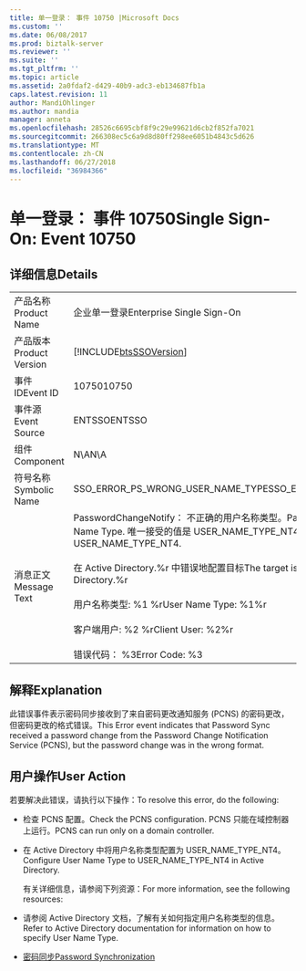 ```yaml
---
title: 单一登录： 事件 10750 |Microsoft Docs
ms.custom: ''
ms.date: 06/08/2017
ms.prod: biztalk-server
ms.reviewer: ''
ms.suite: ''
ms.tgt_pltfrm: ''
ms.topic: article
ms.assetid: 2a0fdaf2-d429-40b9-adc3-eb134687fb1a
caps.latest.revision: 11
author: MandiOhlinger
ms.author: mandia
manager: anneta
ms.openlocfilehash: 28526c6695cbf8f9c29e99621d6cb2f852fa7021
ms.sourcegitcommit: 266308ec5c6a9d8d80ff298ee6051b4843c5d626
ms.translationtype: MT
ms.contentlocale: zh-CN
ms.lasthandoff: 06/27/2018
ms.locfileid: "36984366"
---
```

# <a name="single-sign-on-event-10750"></a><span data-ttu-id="5fee4-102">单一登录： 事件 10750</span><span class="sxs-lookup"><span data-stu-id="5fee4-102">Single Sign-On: Event 10750</span></span>
## <a name="details"></a><span data-ttu-id="5fee4-103">详细信息</span><span class="sxs-lookup"><span data-stu-id="5fee4-103">Details</span></span>  

|                 |                                                                                                                                                                                                                                                                  |
|-----------------|------------------------------------------------------------------------------------------------------------------------------------------------------------------------------------------------------------------------------------------------------------------|
|  <span data-ttu-id="5fee4-104">产品名称</span><span class="sxs-lookup"><span data-stu-id="5fee4-104">Product Name</span></span>   |                                                                                                                    <span data-ttu-id="5fee4-105">企业单一登录</span><span class="sxs-lookup"><span data-stu-id="5fee4-105">Enterprise Single Sign-On</span></span>                                                                                                                     |
| <span data-ttu-id="5fee4-106">产品版本</span><span class="sxs-lookup"><span data-stu-id="5fee4-106">Product Version</span></span> |                                                                                                    [!INCLUDE[btsSSOVersion](../includes/btsssoversion-md.md)]                                                                                                    |
|    <span data-ttu-id="5fee4-107">事件 ID</span><span class="sxs-lookup"><span data-stu-id="5fee4-107">Event ID</span></span>     |                                                                                                                              <span data-ttu-id="5fee4-108">10750</span><span class="sxs-lookup"><span data-stu-id="5fee4-108">10750</span></span>                                                                                                                               |
|  <span data-ttu-id="5fee4-109">事件源</span><span class="sxs-lookup"><span data-stu-id="5fee4-109">Event Source</span></span>   |                                                                                                                              <span data-ttu-id="5fee4-110">ENTSSO</span><span class="sxs-lookup"><span data-stu-id="5fee4-110">ENTSSO</span></span>                                                                                                                              |
|    <span data-ttu-id="5fee4-111">组件</span><span class="sxs-lookup"><span data-stu-id="5fee4-111">Component</span></span>    |                                                                                                                               <span data-ttu-id="5fee4-112">N\A</span><span class="sxs-lookup"><span data-stu-id="5fee4-112">N\A</span></span>                                                                                                                                |
|  <span data-ttu-id="5fee4-113">符号名称</span><span class="sxs-lookup"><span data-stu-id="5fee4-113">Symbolic Name</span></span>  |                                                                                                                <span data-ttu-id="5fee4-114">SSO_ERROR_PS_WRONG_USER_NAME_TYPE</span><span class="sxs-lookup"><span data-stu-id="5fee4-114">SSO_ERROR_PS_WRONG_USER_NAME_TYPE</span></span>                                                                                                                 |
|  <span data-ttu-id="5fee4-115">消息正文</span><span class="sxs-lookup"><span data-stu-id="5fee4-115">Message Text</span></span>   | <span data-ttu-id="5fee4-116">PasswordChangeNotify： 不正确的用户名称类型。</span><span class="sxs-lookup"><span data-stu-id="5fee4-116">PasswordChangeNotify: Incorrect User Name Type.</span></span> <span data-ttu-id="5fee4-117">唯一接受的值是 USER_NAME_TYPE_NT4。</span><span class="sxs-lookup"><span data-stu-id="5fee4-117">The only accepted value is USER_NAME_TYPE_NT4.</span></span><br /><br /> <span data-ttu-id="5fee4-118">在 Active Directory.%r 中错误地配置目标</span><span class="sxs-lookup"><span data-stu-id="5fee4-118">The target is incorrectly configured in Active Directory.%r</span></span><br /><br /> <span data-ttu-id="5fee4-119">用户名称类型: %1 %r</span><span class="sxs-lookup"><span data-stu-id="5fee4-119">User Name Type: %1%r</span></span><br /><br /> <span data-ttu-id="5fee4-120">客户端用户: %2 %r</span><span class="sxs-lookup"><span data-stu-id="5fee4-120">Client User: %2%r</span></span><br /><br /> <span data-ttu-id="5fee4-121">错误代码： %3</span><span class="sxs-lookup"><span data-stu-id="5fee4-121">Error Code: %3</span></span> |

## <a name="explanation"></a><span data-ttu-id="5fee4-122">解释</span><span class="sxs-lookup"><span data-stu-id="5fee4-122">Explanation</span></span>  
 <span data-ttu-id="5fee4-123">此错误事件表示密码同步接收到了来自密码更改通知服务 (PCNS) 的密码更改，但密码更改的格式错误。</span><span class="sxs-lookup"><span data-stu-id="5fee4-123">This Error event indicates that Password Sync received a password change from the Password Change Notification Service (PCNS), but the password change was in the wrong format.</span></span>  

## <a name="user-action"></a><span data-ttu-id="5fee4-124">用户操作</span><span class="sxs-lookup"><span data-stu-id="5fee4-124">User Action</span></span>  
 <span data-ttu-id="5fee4-125">若要解决此错误，请执行以下操作：</span><span class="sxs-lookup"><span data-stu-id="5fee4-125">To resolve this error, do the following:</span></span>  

- <span data-ttu-id="5fee4-126">检查 PCNS 配置。</span><span class="sxs-lookup"><span data-stu-id="5fee4-126">Check the PCNS configuration.</span></span> <span data-ttu-id="5fee4-127">PCNS 只能在域控制器上运行。</span><span class="sxs-lookup"><span data-stu-id="5fee4-127">PCNS can run only on a domain controller.</span></span>  

- <span data-ttu-id="5fee4-128">在 Active Directory 中将用户名称类型配置为 USER_NAME_TYPE_NT4。</span><span class="sxs-lookup"><span data-stu-id="5fee4-128">Configure User Name Type to USER_NAME_TYPE_NT4 in Active Directory.</span></span>  

  <span data-ttu-id="5fee4-129">有关详细信息，请参阅下列资源：</span><span class="sxs-lookup"><span data-stu-id="5fee4-129">For more information, see the following resources:</span></span>  

- <span data-ttu-id="5fee4-130">请参阅 Active Directory 文档，了解有关如何指定用户名称类型的信息。</span><span class="sxs-lookup"><span data-stu-id="5fee4-130">Refer to Active Directory documentation for information on how to specify User Name Type.</span></span>  

- [<span data-ttu-id="5fee4-131">密码同步</span><span class="sxs-lookup"><span data-stu-id="5fee4-131">Password Synchronization</span></span>](../core/password-synchronization2.md)

